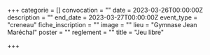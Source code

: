 +++
categorie = []
convocation = ""
date = 2023-03-26T00:00:00Z
description = ""
end_date = 2023-03-27T00:00:00Z
event_type = "creneau"
fiche_inscription = ""
image = ""
lieu = "Gymnase Jean Maréchal"
poster = ""
reglement = ""
title = "Jeu libre"

+++
        
